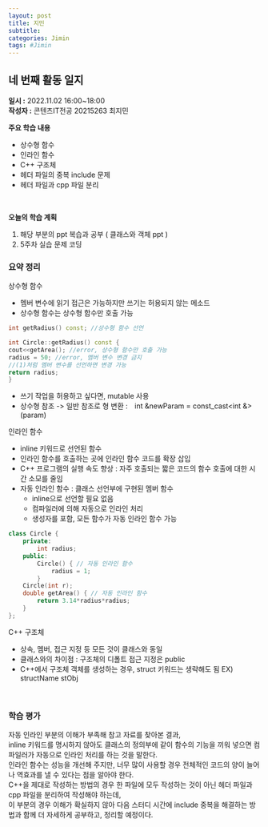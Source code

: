 ```yaml
---
layout: post
title: 지민
subtitle:
categories: Jimin
tags: #Jimin
---
```

## 네 번째 활동 일지
**일시 :** 2022.11.02 16:00~18:00  
**작성자 :** 콘텐츠IT전공 20215263 최지민 <br>

**주요 학습 내용**

- 상수형 함수
- 인라인 함수
- C++ 구조체
- 헤더 파일의 중복 include 문제
- 헤더 파일과 cpp 파일 분리
<br>

**오늘의 학습 계획** 

1. 해당 부분의 ppt 복습과 공부 ( 클래스와 객체 ppt )
2. 5주차 실습 문제 코딩

### 요약 정리 
상수형 함수
- 멤버 변수에 읽기 접근은 가능하지만 쓰기는 허용되지 않는 메소드
- 상수형 함수는 상수형 함수만 호출 가능

```c++
int getRadius() const; //상수형 함수 선언

int Circle::getRadius() const {
cout<<getArea(); //error, 상수형 함수만 호출 가능
radius = 50; //error, 멤버 변수 변경 금지
//(1)처럼 멤버 변수를 선언하면 변경 가능
return radius;
}
```

- 쓰기 작업을 허용하고 싶다면, mutable 사용
- 상수형 참조 -> 일반 참조로 형 변환 :　int &newParam = const_cast<int &>(param)

인라인 함수
- inline 키워드로 선언된 함수
- 인라인 함수를 호출하는 곳에 인라인 함수 코드를 확장 삽입
- C++ 프로그램의 실행 속도 향상 : 자주 호출되는 짧은 코드의 함수 호출에 대한 시간 소모를 줄임
- 자동 인라인 함수 : 클래스 선언부에 구현된 멤버 함수
	- inline으로 선언할 필요 없음
	- 컴파일러에 의해 자동으로 인라인 처리
	- 생성자를 포함, 모든 함수가 자동 인라인 함수 가능
```c++
class Circle {
	private:
		int radius;
	public:
		Circle() { // 자동 인라인 함수
			radius = 1;
		}
	Circle(int r); 
	double getArea() { // 자동 인라인 함수
		return 3.14*radius*radius;
	}
};
```

C++ 구조체
- 상속, 멤버, 접근 지정 등 모든 것이 클래스와 동일
- 클래스와의 차이점 : 구조체의 디폴트 접근 지정은 public
- C++에서 구조체 객체를 생성하는 경우, struct 키워드는 생략해도 됨 EX) structName stObj
<br>


### 학습 평가
자동 인라인 부분의 이해가 부족해 참고 자료를 찾아본 결과, <br>
inline 키워드를 명시하지 않아도 클래스의 정의부에 같이 함수의 기능을 끼워 넣으면 컴파일러가 자동으로 인라인 처리를 하는 것을 말한다.<br>
인라인 함수는 성능을 개선해 주지만, 너무 많이 사용할 경우 전체적인 코드의 양이 늘어나 역효과를 낼 수 있다는 점을 알아야 한다.<br>
C++을 제대로 작성하는 방법의 경우 한 파일에 모두 작성하는 것이 아닌 헤더 파일과 cpp 파일을 분리하여 작성해야 하는데,<br>
이 부분의 경우 이해가 확실하지 않아 다음 스터디 시간에 include 중복을 해결하는 방법과 함께 더 자세하게 공부하고, 정리할 예정이다.<br>
